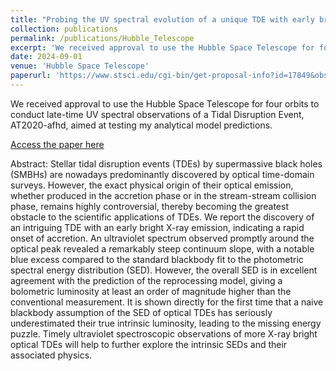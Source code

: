 ```yaml
---
title: "Probing the UV spectral evolution of a unique TDE with early bright X-ray emission"
collection: publications
permalink: /publications/Hubble_Telescope
excerpt: 'We received approval to use the Hubble Space Telescope for four orbits to conduct late-time UV spectral observations of a Tidal Disruption Event, AT2020-afhd, aimed at testing my analytical model predictions.'
date: 2024-09-01
venue: 'Hubble Space Telescope'
paperurl: 'https://www.stsci.edu/cgi-bin/get-proposal-info?id=17849&observatory=HST'
---
```

We received approval to use the Hubble Space Telescope for four orbits to conduct late-time UV spectral observations of a Tidal Disruption Event, AT2020-afhd, aimed at testing my analytical model predictions.

<a href="https://www.stsci.edu/cgi-bin/get-proposal-info?id=17849&observatory=HST" target="_blank">Access the paper here</a>

Abstract: Stellar tidal disruption events (TDEs) by supermassive black holes (SMBHs) are nowadays predominantly discovered by optical time-domain surveys. However, the exact physical origin of their optical emission, whether produced in the accretion phase or in the stream-stream collision phase, remains highly controversial, thereby becoming the greatest obstacle to the scientific applications of TDEs. We report the discovery of an intriguing TDE with an early bright X-ray emission, indicating a rapid onset of accretion. An ultraviolet spectrum observed promptly around the optical peak revealed a remarkably steep continuum slope, with a notable blue excess compared to the standard blackbody fit to the photometric spectral energy distribution (SED). However, the overall SED is in excellent agreement with the prediction of the reprocessing model, giving a bolometric luminosity at least an order of magnitude higher than the conventional measurement. It is shown directly for the first time that a naive blackbody assumption of the SED of optical TDEs has seriously underestimated their true intrinsic luminosity, leading to the missing energy puzzle. Timely ultraviolet spectroscopic observations of more X-ray bright optical TDEs will help to further explore the intrinsic SEDs and their associated physics.
